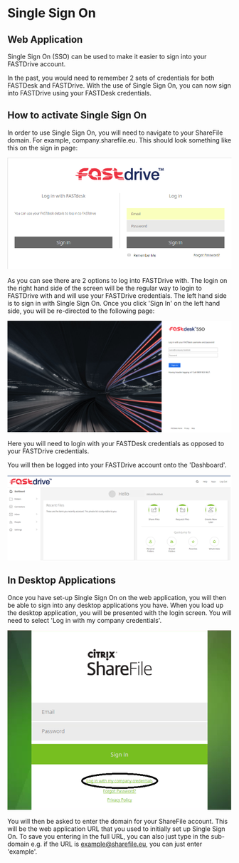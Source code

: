 # Single Sign On

## Web Application
Single Sign On (SSO) can be used to make it easier to sign into your FASTDrive account. 

In the past, you would need to remember 2 sets of credentials for both FASTDesk and FASTDrive. With the use of Single Sign On, you can now sign into FASTDrive using your FASTDesk credentials. 

## How to activate Single Sign On

In order to use Single Sign On, you will need to navigate to your ShareFile domain. For example, company.sharefile.eu. This should look something like this on the sign in page: 

![ssoimage1](files/ssoimage1.PNG)

As you can see there are 2 options to log into FASTDrive with. The login on the right hand side of the screen will be the regular way to login to FASTDrive with and will use your FASTDrive credentials. The left hand side is to sign in with Single Sign On. Once you click 'Sign In' on the left hand side, you will be re-directed to the following page: 

![ssoimage2](files/ssoimage2.PNG)

Here you will need to login with your FASTDesk credentials as opposed to your FASTDrive credentials. 
 
You will then be logged into your FASTDrive account onto the 'Dashboard'.

![ssoimage3.1](files/ssoimage3.1.PNG)

## In Desktop Applications 
Once you have set-up Single Sign On on the web application, you will then be able to sign into any desktop applications you have. When you load up the desktop application, you will be presented with the login screen. You will need to select 'Log in with my company credentials'. 

![ssoimage4](files/ssoimage4.png)

You will then be asked to enter the domain for your ShareFile account. This will be the web application URL that you used to initially set up Single Sign On. To save you entering in the full URL, you can also just type in the sub-domain e.g. if the URL is example@sharefile.eu, you can just enter 'example'.


